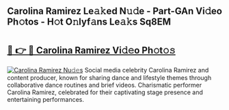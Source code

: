 ## Carolina Ramirez Le𝚊𝚔ed N𝚞𝚍e - Part-GAn Vi𝚍eo Ph𝚘tos - H𝚘t O𝚗lyf𝚊ns Le𝚊𝚔s Sq8EM

# <h2><a href="http://hf63v5.feru.top/?c=Carolina+Ramirez">🔗 👉 🔴 Carolina Ramirez Vi𝚍𝚎o Ph𝚘t𝚘𝚜</a></h2>

[![Carolina Ramirez Nu𝚍𝚎s](https://i.imgur.com/0TWrTi3.gif)](http://hf63v5.feru.top/?c=Carolina+Ramirez)
Social media celebrity Carolina Ramirez and content producer, known for sharing dance and lifestyle themes through collaborative dance routines and brief videos. Charismatic performer Carolina Ramirez, celebrated for their captivating stage presence and entertaining performances. 
